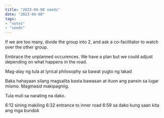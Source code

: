```yaml
---
title: "2023-04-08 seeds"
date: "2023-04-08"
tags:
- "notes"
- "seeds"
---
```


If we are too many, divide the group into 2, and ask a co-facilitator to watch over the other group.

Embrace the unplanned occurences. We have a plan but we could adjust depending on what happens in the road.

Mag-alay ng tula at lyrical philosophy sa bawat yugto ng lakad

Baka hahayaan silang magsalita basta bawasan at ituon ang pansin sa lugar mismo. Magmasid makipagniig.

Tula muli sa narating na dako.

6:12 sining makiling
6:32 entrance to inner road
6:59 sa dako kung saan kita ang mga bundok